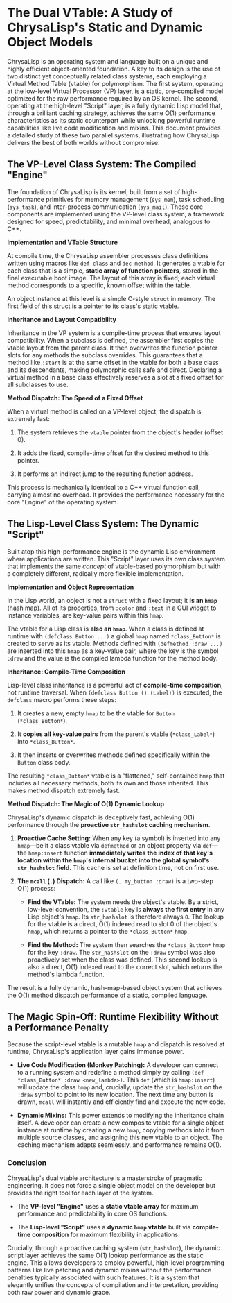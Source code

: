 # The Dual VTable: A Study of ChrysaLisp's Static and Dynamic Object Models

ChrysaLisp is an operating system and language built on a unique and highly
efficient object-oriented foundation. A key to its design is the use of two
distinct yet conceptually related class systems, each employing a Virtual Method
Table (vtable) for polymorphism. The first system, operating at the low-level
Virtual Processor (VP) layer, is a static, pre-compiled model optimized for the
raw performance required by an OS kernel. The second, operating at the
high-level "Script" layer, is a fully dynamic Lisp model that, through a
brilliant caching strategy, achieves the same O(1) performance characteristics
as its static counterpart while unlocking powerful runtime capabilities like
live code modification and mixins. This document provides a detailed study of
these two parallel systems, illustrating how ChrysaLisp delivers the best of
both worlds without compromise.

## The VP-Level Class System: The Compiled "Engine"

The foundation of ChrysaLisp is its kernel, built from a set of high-performance
primitives for memory management (`sys_mem`), task scheduling (`sys_task`), and
inter-process communication (`sys_mail`). These core components are implemented
using the VP-level class system, a framework designed for speed, predictability,
and minimal overhead, analogous to C++.

**Implementation and VTable Structure**

At compile time, the ChrysaLisp assembler processes class definitions written
using macros like `def-class` and `dec-method`. It generates a vtable for each
class that is a simple, **static array of function pointers**, stored in the
final executable boot image. The layout of this array is fixed; each virtual
method corresponds to a specific, known offset within the table.

An object instance at this level is a simple C-style `struct` in memory. The
first field of this struct is a pointer to its class's static vtable.

**Inheritance and Layout Compatibility**

Inheritance in the VP system is a compile-time process that ensures layout
compatibility. When a subclass is defined, the assembler first copies the vtable
layout from the parent class. It then overwrites the function pointer slots for
any methods the subclass overrides. This guarantees that a method like `:start`
is at the same offset in the vtable for both a base class and its descendants,
making polymorphic calls safe and direct. Declaring a virtual method in a base
class effectively reserves a slot at a fixed offset for all subclasses to use.

**Method Dispatch: The Speed of a Fixed Offset**

When a virtual method is called on a VP-level object, the dispatch is extremely
fast:

1.  The system retrieves the `vtable` pointer from the object's header (offset
    0).

2.  It adds the fixed, compile-time offset for the desired method to this
    pointer.

3.  It performs an indirect jump to the resulting function address.

This process is mechanically identical to a C++ virtual function call, carrying
almost no overhead. It provides the performance necessary for the core "Engine"
of the operating system.

## The Lisp-Level Class System: The Dynamic "Script"

Built atop this high-performance engine is the dynamic Lisp environment where
applications are written. This "Script" layer uses its own class system that
implements the same *concept* of vtable-based polymorphism but with a completely
different, radically more flexible implementation.

**Implementation and Object Representation**

In the Lisp world, an object is not a `struct` with a fixed layout; it **is an
`hmap`** (hash map). All of its properties, from `:color` and `:text` in a GUI
widget to instance variables, are key-value pairs within this `hmap`.

The vtable for a Lisp class is **also an `hmap`**. When a class is defined at
runtime with `(defclass Button ...)` a global `hmap` named `*class_Button*` is
created to serve as its vtable. Methods defined with `(defmethod :draw ...)` are
inserted into this `hmap` as a key-value pair, where the key is the symbol
`:draw` and the value is the compiled lambda function for the method body.

**Inheritance: Compile-Time Composition**

Lisp-level class inheritance is a powerful act of **compile-time composition**,
not runtime traversal. When `(defclass Button () (Label))` is executed, the
`defclass` macro performs these steps:

1.  It creates a new, empty `hmap` to be the vtable for `Button`
    (`*class_Button*`).

2.  It **copies all key-value pairs** from the parent's vtable (`*class_Label*`)
    into `*class_Button*`.

3.  It then inserts or overwrites methods defined specifically within the
    `Button` class body.

The resulting `*class_Button*` vtable is a "flattened," self-contained `hmap`
that includes all necessary methods, both its own and those inherited. This
makes method dispatch extremely fast.

**Method Dispatch: The Magic of O(1) Dynamic Lookup**

ChrysaLisp's dynamic dispatch is deceptively fast, achieving O(1) performance
through the **proactive `str_hashslot` caching mechanism**.

1.  **Proactive Cache Setting:** When any key (a symbol) is inserted into any
    `hmap`—be it a class vtable via `defmethod` or an object property via
    `def`—the `hmap:insert` function **immediately writes the index of that
    key's location within the `hmap`'s internal bucket into the global symbol's
    `str_hashslot` field.** This cache is set at definition time, not on first
    use.

2.  **The `mcall` (`.`) Dispatch:** A call like `(. my_button :draw)` is a
    two-step O(1) process:

    * **Find the VTable:** The system needs the object's vtable. By a strict,
        low-level convention, the `:vtable` key is **always the first entry** in
        any Lisp object's `hmap`. Its `str_hashslot` is therefore always `0`.
        The lookup for the vtable is a direct, O(1) indexed read to slot 0 of
        the object's `hmap`, which returns a pointer to the `*class_Button*`
        `hmap`.

    * **Find the Method:** The system then searches the `*class_Button*` `hmap`
        for the key `:draw`. The `str_hashslot` on the `:draw` symbol was also
        proactively set when the class was defined. This second lookup is also a
        direct, O(1) indexed read to the correct slot, which returns the
        method's lambda function.

The result is a fully dynamic, hash-map-based object system that achieves the
O(1) method dispatch performance of a static, compiled language.

## The Magic Spin-Off: Runtime Flexibility Without a Performance Penalty

Because the script-level vtable is a mutable `hmap` and dispatch is resolved at
runtime, ChrysaLisp's application layer gains immense power.

*   **Live Code Modification (Monkey Patching):** A developer can connect to a
    running system and redefine a method simply by calling
    `(def *class_Button* :draw <new_lambda>)`. This `def` (which is
    `hmap:insert`) will update the class `hmap` and, crucially, update the
    `str_hashslot` on the `:draw` symbol to point to its new location. The next
    time any button is drawn, `mcall` will instantly and efficiently find and
    execute the new code.

*   **Dynamic Mixins:** This power extends to modifying the inheritance chain
    itself. A developer can create a new composite vtable for a single object
    instance at runtime by creating a new `hmap`, copying methods into it from
    multiple source classes, and assigning this new vtable to an object. The
    caching mechanism adapts seamlessly, and performance remains O(1).

### Conclusion

ChrysaLisp's dual vtable architecture is a masterstroke of pragmatic
engineering. It does not force a single object model on the developer but
provides the right tool for each layer of the system.

*   The **VP-level "Engine"** uses a **static vtable array** for maximum
    performance and predictability in core OS functions.

*   The **Lisp-level "Script"** uses a **dynamic `hmap` vtable** built via
    **compile-time composition** for maximum flexibility in applications.

Crucially, through a proactive caching system (`str_hashslot`), the dynamic
script layer achieves the same O(1) lookup performance as the static engine.
This allows developers to employ powerful, high-level programming patterns like
live patching and dynamic mixins without the performance penalties typically
associated with such features. It is a system that elegantly unifies the
concepts of compilation and interpretation, providing both raw power and dynamic
grace.
